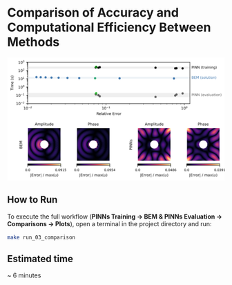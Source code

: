 # Comparison of Accuracy and Computational Efficiency Between Methods

![comparison](figures/06_accuracy_time_error_bem_pinns.svg)


## How to Run

To execute the full workflow (**PINNs Training → BEM & PINNs Evaluation → Comparisons → Plots**), open a terminal in the project directory and run:

```bash
make run_03_comparison
```

## Estimated time

~ 6 minutes 
